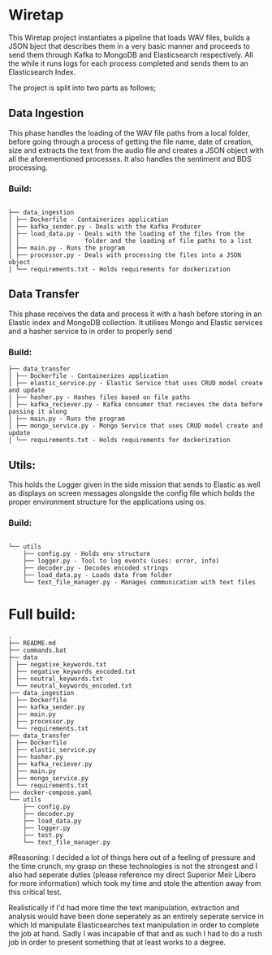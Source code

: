 # Wiretap

This Wiretap project instantiates a pipeline that loads WAV files, 
builds a JSON bject that describes them in a very basic manner 
and proceeds to send them through Kafka to MongoDB and Elasticsearch respectively.
All the while it runs logs for each process completed and sends them to an Elasticsearch Index.

The project is split into two parts as follows;

 ## Data Ingestion

This phase handles the loading of the WAV file paths from a local folder, before going through a process
of getting the file name, date of creation, size and extracts the text from the audio file and creates a JSON
object with all the aforementioned processes. It also handles the sentiment and BDS processing.

### Build:
```bach

├── data_ingestion
│ ├── Dockerfile - Containerizes application
│ ├── kafka_sender.py - Deals with the Kafka Producer
│ ├── load_data.py - Deals with the loading of the files from the 
│ │                  folder and the loading of file paths to a list
│ ├── main.py - Runs the program
│ ├── processor.py - Deals with processing the files into a JSON object
│ └── requirements.txt - Holds requirements for dockerization
```

## Data Transfer

This phase receives the data and process it with a hash before storing in an Elastic index
and MongoDB collection. It utilises Mongo and Elastic services and a hasher service to in order to properly send

### Build:
```bach
├── data_transfer
│ ├── Dockerfile - Containerizes application
│ ├── elastic_service.py - Elastic Service that uses CRUD model create and update
│ ├── hasher.py - Hashes files based on file paths
│ ├── kafka_reciever.py - Kafka consumer that recieves the data before passing it along
│ ├── main.py - Runs the program
│ ├── mongo_service.py - Mongo Service that uses CRUD model create and update
│ └── requirements.txt - Holds requirements for dockerization
```
## Utils:

This holds the Logger given in the side mission that sends to Elastic as well as displays on screen messages
alongside the config file which holds the proper environment structure for the applications using os.

### Build:
```bach

└── utils 
    ├── config.py - Holds env structure
    ├── logger.py - Tool to log events (uses: error, info)
    ├── decoder.py - Decodes encoded strings
    ├── load_data.py - Loads data from folder
    └── text_file_manager.py - Manages communication with text files
```

# Full build:

```bach
.
├── README.md
├── commands.bat
├── data
│ ├── negative_keywords.txt
│ ├── negative_keywords_encoded.txt
│ ├── neutral_keywords.txt
│ └── neutral_keywords_encoded.txt
├── data_ingestion
│ ├── Dockerfile
│ ├── kafka_sender.py
│ ├── main.py
│ ├── processor.py
│ └── requirements.txt
├── data_transfer
│ ├── Dockerfile
│ ├── elastic_service.py
│ ├── hasher.py
│ ├── kafka_reciever.py
│ ├── main.py
│ ├── mongo_service.py
│ └── requirements.txt
├── docker-compose.yaml
└── utils
    ├── config.py
    ├── decoder.py
    ├── load_data.py
    ├── logger.py
    ├── test.py
    └── text_file_manager.py
```

#Reasoning:
I decided a lot of things here out of a feeling of pressure and the time crunch, my grasp on these technologies is not the strongest and I also had seperate duties (please reference my direct Superior Meir Libero for more information) which took my time and stole the attention away from this critical test.

Realistically if I'd had more time the text manipulation, extraction and analysis would have been done seperately as an entirely seperate service in which Id manipulate Elasticsearches text manipulation in order to complete the job at hand. Sadly I was incapable of that and as such I had to do a rush job in order to present something that at least works to a degree.
